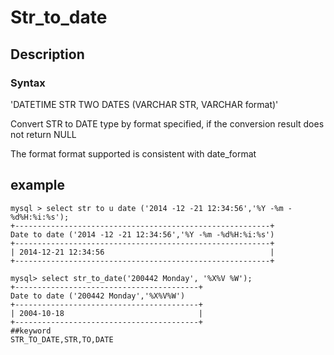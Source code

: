# Str_to_date
## Description
### Syntax

'DATETIME STR TWO DATES (VARCHAR STR, VARCHAR format)'


Convert STR to DATE type by format specified, if the conversion result does not return NULL

The format format supported is consistent with date_format

## example

```
mysql > select str to u date ('2014 -12 -21 12:34:56','%Y -%m -%d%H:%i:%s');
+---------------------------------------------------------+
Date to date ('2014 -12 -21 12:34:56','%Y -%m -%d%H:%i:%s')
+---------------------------------------------------------+
| 2014-12-21 12:34:56                                     |
+---------------------------------------------------------+

mysql> select str_to_date('200442 Monday', '%X%V %W');
+-----------------------------------------+
Date to date ('200442 Monday','%X%V%W')
+-----------------------------------------+
| 2004-10-18                              |
+-----------------------------------------+
##keyword
STR_TO_DATE,STR,TO,DATE
